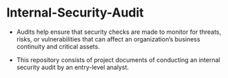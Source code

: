 # Internal-Security-Audit

* Audits help ensure that security checks are made to monitor for threats, risks, or vulnerabilities that can affect an organization’s business continuity and critical assets.

* This repository consists of project documents of conducting an internal security audit by an entry-level analyst.

